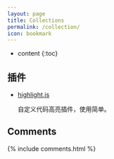 ```yaml
---
layout: page
title: Collections
permalink: /collection/
icon: bookmark
---
```


* content
{:toc}

## 插件

   * [highlight.js](https://highlightjs.org/)

     自定义代码高亮插件，使用简单。

## Comments

{% include comments.html %}
